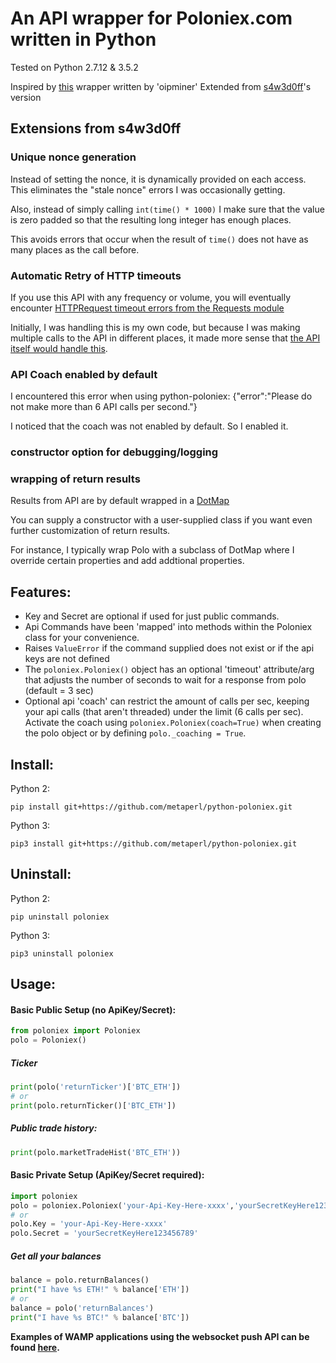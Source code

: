 # An API wrapper for Poloniex.com written in Python
Tested on Python 2.7.12 & 3.5.2

Inspired by [this](http://pastebin.com/8fBVpjaj) wrapper written by 'oipminer'
Extended from [s4w3d0ff](https://github.com/s4w3d0ff/python-poloniex/)'s
version

## Extensions from s4w3d0ff

### Unique nonce generation

Instead of setting the nonce, it is dynamically provided on each access.
This eliminates the "stale nonce" errors I was occasionally getting.

Also, instead of simply calling `int(time() * 1000)` I make sure that the value is zero padded so that the resulting long integer has enough places.

This avoids errors that occur when the result of `time()` does not have as
many places as the call before.

### Automatic Retry of HTTP timeouts

If you use this API with any frequency or volume, you will eventually encounter
[HTTPRequest timeout errors from the Requests module](http://docs.python-requests.org/en/master/_modules/requests/exceptions/?highlight=timeout%20exception)

Initially, I was handling this is my own code, but because I was making multiple
calls to the API in different places, it made more sense that [the API itself
would handle this](https://github.com/metaperl/python-poloniex/commit/107667805a900d4acfe731ce1e444dd1157db985).

### API Coach enabled by default

I encountered this error when using python-poloniex:
    {"error":"Please do not make more than 6 API calls per second."}

I noticed that the coach was not enabled by default. So I enabled it.


### constructor option for debugging/logging


### wrapping of return results
Results from API are by default wrapped in a [DotMap](https://pypi.python.org/pypi/dotmap)

You can supply a constructor with a user-supplied class if you want even
further customization of return results.

For instance, I typically wrap Polo with a subclass of DotMap where I
override certain properties and add addtional properties.


## Features:
- Key and Secret are optional if used for just public commands.
- Api Commands have been 'mapped' into methods within the Poloniex class for your convenience.
- Raises `ValueError` if the command supplied does not exist or if the api keys are not defined
- The `poloniex.Poloniex()` object has an optional 'timeout' attribute/arg that adjusts the number of seconds to wait for a response from polo (default = 3 sec)
- Optional api 'coach' can restrict the amount of calls per sec, keeping your api calls (that aren't threaded) under the limit (6 calls per sec). Activate the coach using `poloniex.Poloniex(coach=True)` when creating the polo object or by defining `polo._coaching = True`.

## Install:
Python 2:
```
pip install git+https://github.com/metaperl/python-poloniex.git
```

Python 3:
```
pip3 install git+https://github.com/metaperl/python-poloniex.git
```

## Uninstall:
Python 2:
```
pip uninstall poloniex
```

Python 3:
```
pip3 uninstall poloniex
```

## Usage:
#### **Basic Public Setup (no ApiKey/Secret):**
```python
from poloniex import Poloniex
polo = Poloniex()
```
##### Ticker
```python
print(polo('returnTicker')['BTC_ETH'])
# or
print(polo.returnTicker()['BTC_ETH'])
```
##### Public trade history:
```python
print(polo.marketTradeHist('BTC_ETH'))
```

#### **Basic Private Setup (ApiKey/Secret required):**
```python
import poloniex
polo = poloniex.Poloniex('your-Api-Key-Here-xxxx','yourSecretKeyHere123456789')
# or
polo.Key = 'your-Api-Key-Here-xxxx'
polo.Secret = 'yourSecretKeyHere123456789'
```
##### Get all your balances
```python
balance = polo.returnBalances()
print("I have %s ETH!" % balance['ETH'])
# or
balance = polo('returnBalances')
print("I have %s BTC!" % balance['BTC'])
```

**Examples of WAMP applications using the websocket push API can be found [here](https://github.com/s4w3d0ff/python-poloniex/tree/master/examples).**
